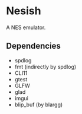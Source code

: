 # Nesish

A NES emulator.

## Dependencies

- spdlog
- fmt (indirectly by spdlog)
- CLI11
- gtest
- GLFW
- glad
- imgui
- blip_buf (by blargg)
